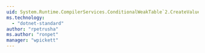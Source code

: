 ```yaml
---
uid: System.Runtime.CompilerServices.ConditionalWeakTable`2.CreateValueCallback
ms.technology: 
  - "dotnet-standard"
author: "rpetrusha"
ms.author: "ronpet"
manager: "wpickett"
---
```

